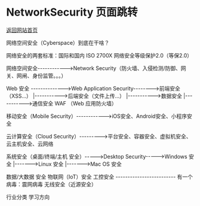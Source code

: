 # NetworkSecurity 页面跳转

[返回网站首页](https://ryancatalina.github.io/)

网络空间安全（Cyberspace）到底在干啥？

网络安全的两套标准：国际和国内
    ISO 2700X
    网络安全等级保护2.0（等保2.0）

网络空间安全------------>Network Security（防火墙、入侵检测/防御、网关、网闸、身份监管。。。）

Web 安全 -------------->Web Application Security-------->前端安全（XSS...）
                                            |----------->后端安全（文件上传...）
                                            |----------->数据安全
                                            |----------->通信安全
                        WAF （Web 应用防火墙）

移动安全（Mobile Security）------------>iOS安全、Android安全、小程序安全

云计算安全（Cloud Security）--------->平台安全、容器安全、虚拟机安全、云主机安全、云网络

系统安全（桌面/终端/主机 安全）----->Desktop Security----->Windows 安全
                                                |------->Linux 安全
                                                |------->Mac OS 安全

数据/大数据 安全
物联网（IoT）安全
工控安全  ------------------------- 有一个病毒：震网病毒
无线安全（近源安全）

行业分类
学习方向